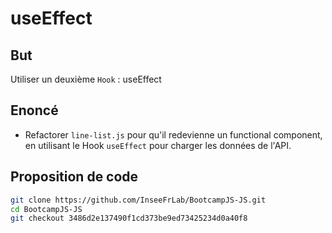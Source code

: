 # useEffect

## But

Utiliser un deuxième `Hook` : useEffect

## Enoncé

- Refactorer `line-list.js` pour qu'il redevienne un functional component, en utilisant le Hook `useEffect` pour charger les données de l'API.

## Proposition de code

```bash
git clone https://github.com/InseeFrLab/BootcampJS-JS.git
cd BootcampJS-JS
git checkout 3486d2e137490f1cd373be9ed73425234d0a40f8
```
